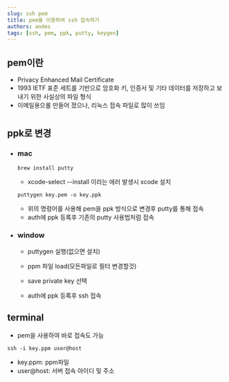 ```yaml
---
slug: ssh pem
title: pem을 이용하여 ssh 접속하기
authors: andes
tags: [ssh, pem, ppk, putty, keygen]
---
```


## pem이란

- Privacy Enhanced Mail Certificate
- 1993 IETF 표준 세트를 기반으로 암호화 키, 인증서 및 기타 데이터를 저장하고 보내기 위한 사실상의 파일 형식
- 이메일용으롤 만들어 졌으나, 리눅스 접속 파일로 많이 쓰임

#

## ppk로 변경

- ### mac

  ```
  brew install putty
  ```

  - xcode-select --install 이라는 에러 발생시 xcode 설치

  ```
  puttygen key.pem -o key.ppk
  ```

  - 위의 명령어를 사용해 pem을 ppk 방식으로 변경후 putty를 통해 접속
  - auth에 ppk 등록후 기존의 putty 사용법처럼 접속

- ### window

  - puttygen 실행(없으면 설치)
  - ppm 파일 load(모든파일로 필터 변경할것)
  - save private key 선택

  - auth에 ppk 등록후 ssh 접속

## terminal

- pem을 사용하여 바로 접속도 가능

```
ssh -i key.ppm user@host
```

- key.ppm: ppm파일
- user@host: 서버 접속 아이디 및 주소
